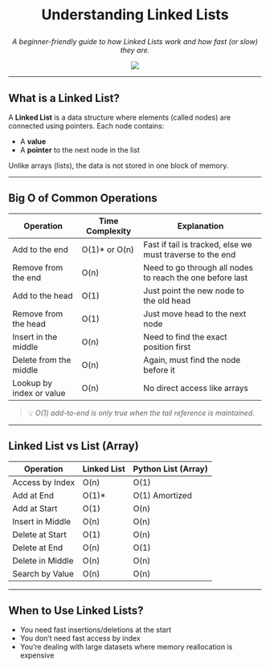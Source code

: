 # <p align="center">Understanding Linked Lists</p>

<p align="center"><i>A beginner-friendly guide to how Linked Lists work and how fast (or slow) they are.</i></p>

<p align="center">
  <img src="https://img.shields.io/badge/Data%20Structure-Linked%20List-0f0f0f?style=for-the-badge" />
</p>

---

## What is a Linked List?
A **Linked List** is a data structure where elements (called nodes) are connected using pointers.
Each node contains:
- A **value**
- A **pointer** to the next node in the list

Unlike arrays (lists), the data is not stored in one block of memory.

---

## Big O of Common Operations

| Operation                            | Time Complexity | Explanation |
|-------------------------------------|------------------|-------------|
| Add to the end                      | O(1)* or O(n)    | Fast if tail is tracked, else we must traverse to the end |
| Remove from the end                 | O(n)             | Need to go through all nodes to reach the one before last |
| Add to the head                     | O(1)             | Just point the new node to the old head |
| Remove from the head                | O(1)             | Just move head to the next node |
| Insert in the middle                | O(n)             | Need to find the exact position first |
| Delete from the middle              | O(n)             | Again, must find the node before it |
| Lookup by index or value            | O(n)             | No direct access like arrays |

> 💡 *O(1) add-to-end is only true when the tail reference is maintained.*

---

## Linked List vs List (Array)

| Operation                | Linked List | Python List (Array) |
|--------------------------|-------------|----------------------|
| Access by Index         | O(n)        | O(1)                 |
| Add at End              | O(1)*       | O(1) Amortized       |
| Add at Start            | O(1)        | O(n)                 |
| Insert in Middle        | O(n)        | O(n)                 |
| Delete at Start         | O(1)        | O(n)                 |
| Delete at End           | O(n)        | O(1)                 |
| Delete in Middle        | O(n)        | O(n)                 |
| Search by Value         | O(n)        | O(n)                 |

---

## When to Use Linked Lists?
- You need fast insertions/deletions at the start
- You don’t need fast access by index
- You’re dealing with large datasets where memory reallocation is expensive
